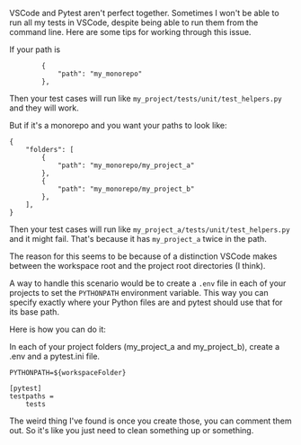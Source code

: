 
VSCode and Pytest aren't perfect together. Sometimes I won't be able to run all my tests in VSCode, despite being able to run them from the command line. Here are some tips for working through this issue.

If your path is 
```
        {
            "path": "my_monorepo"
        },
```

Then your test cases will run like `my_project/tests/unit/test_helpers.py` and they will work.

But if it's a monorepo and you want your paths to look like:

```
{
    "folders": [
        {
            "path": "my_monorepo/my_project_a"
        },
        {
            "path": "my_monorepo/my_project_b"
        },
    ],
}
```


Then your test cases will run like `my_project_a/tests/unit/test_helpers.py` and it might fail. That's because it has `my_project_a` twice in the path.

The reason for this seems to be because of a distinction VSCode makes between the workspace root and the project root directories (I think).

A way to handle this scenario would be to create a `.env` file in each of your projects to set the `PYTHONPATH` environment variable. This way you can specify exactly where your Python files are and pytest should use that for its base path.

Here is how you can do it:

In each of your project folders (my_project_a and my_project_b), create a .env and a pytest.ini file.

```env
PYTHONPATH=${workspaceFolder}
```

```
[pytest]
testpaths =
    tests
```

The weird thing I've found is once you create those, you can comment them out. So it's like you just need to clean something up or something.
